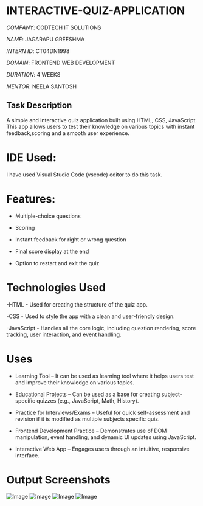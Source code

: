# INTERACTIVE-QUIZ-APPLICATION

*COMPANY*: CODTECH IT SOLUTIONS

*NAME*: JAGARAPU GREESHMA

*INTERN ID*: CT04DN1998

*DOMAIN*: FRONTEND WEB DEVELOPMENT

*DURATION*: 4 WEEKS

*MENTOR*: NEELA SANTOSH

## Task Description

A simple and interactive quiz application built using HTML, CSS, JavaScript. This app allows users to test their knowledge on various topics with instant 
feedback,scoring and a smooth user experience.

# IDE Used:

I have used Visual Studio Code (vscode) editor to do this task.

# Features:

- Multiple-choice questions
  
- Scoring
  
- Instant feedback for right or wrong question
  
- Final score display at the end
  
- Option to restart and exit the quiz

# Technologies Used

-HTML - Used for creating the structure of the quiz app.

-CSS - Used to style the app with a clean and user-friendly design.

-JavaScript - Handles all the core logic, including question rendering, score tracking, user interaction, and event handling.

# Uses

- Learning Tool – It can be used as learning tool where it helps users test and improve their knowledge on various topics.

- Educational Projects – Can be used as a base for creating subject-specific quizzes (e.g., JavaScript, Math, History).

- Practice for Interviews/Exams – Useful for quick self-assessment and revision if it is modified as multiple subjects specific quiz.

- Frontend Development Practice – Demonstrates use of DOM manipulation, event handling, and dynamic UI updates using JavaScript.

- Interactive Web App – Engages users through an intuitive, responsive interface.

# Output Screenshots

![Image](https://github.com/user-attachments/assets/3bf13dab-3a84-4607-b7b9-4229e43adc43)
![Image](https://github.com/user-attachments/assets/0819c15e-8efa-4f8a-b83e-efbd230f9ade)
![Image](https://github.com/user-attachments/assets/54e0fcc1-ad38-482a-8c6e-5421f223c089)
![Image](https://github.com/user-attachments/assets/cd98b76a-3bf6-43ac-939c-52cc8398ae17)
